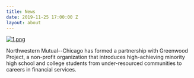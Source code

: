 ```yaml
---
title: News
date: 2019-11-25 17:00:00 Z
layout: about
---
```


[![1.png](/uploads/1.png)](https://www.dailyherald.com/submitted/20191107/northwestern-mutual-chicago-partners-with-greenwood-project)

Northwestern Mutual--Chicago has formed a partnership with Greenwood Project, a non-profit organization that introduces high-achieving minority high school and college students from under-resourced communities to careers in financial services.